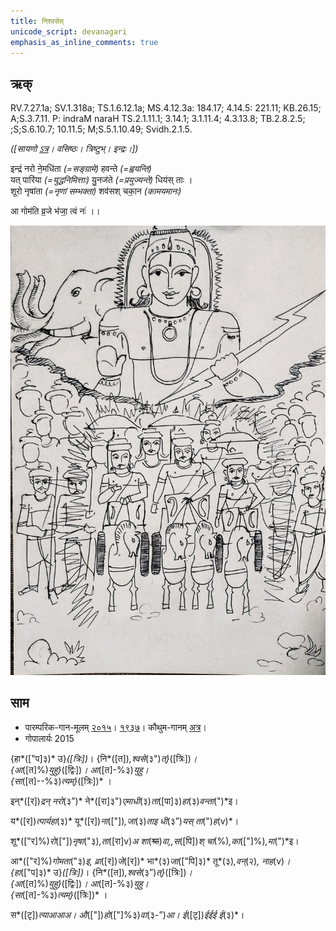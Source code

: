 ```yaml
---
title: निश्वसेत्  
unicode_script: devanagari  
emphasis_as_inline_comments: true
---   
```


## ऋक्

RV.7.27.1a; SV.1.318a; TS.1.6.12.1a; MS.4.12.3a: 184.17; 4.14.5: 221.11; KB.26.15; A;S.3.7.11. P: indraM naraH TS.2.1.11.1; 3.14.1; 3.1.11.4; 4.3.13.8; TB.2.8.2.5; ;S;S.6.10.7; 10.11.5; M;S.5.1.10.49; Svidh.2.1.5.

*([सायणो [ऽत्र](https://archive.org/stream/RgVedaWithSayanasCommentaryPart3/rv_sayanabhasya_part3#page/n423/mode/1up&sa=D&ust=1542425956264000)। वसिष्ठः। त्रिष्टुभ्। इन्द्रः।])*

इन्द्रं नरो ने॒मधि॑ता *(=सङ्ग्रामे)* हवन्ते *(=ह्वयन्ति)*  
यत् पारि॑या *(=युद्धनिमित्ताः)* यु॒नज॑ते *(=प्रयुज्यन्ते)* धिय॑स् ताः ।  
शूरो नृषा॑ता *(=नृणां सम्भक्ता)* शव॑सश् चका॒न *(कामयमानः)*

आ गोम॑ति व्र॒जे भ॑जा॒ त्वं नः॑ ।।

![](../images/indra-rising-to-protect-charriots-of-army.jpg)

## साम

- पारम्परिक-गान-मूलम् [२०१५](https://sanskritdocuments.org/sites/pssramanujaswamy/VIVAAHA%20UPANAYANA%20SAAMAANI.pdf&sa=D&ust=1542425956265000)। [१९३७](https://archive.org/stream/sAmaveda-jaiminIya-paravastu-paramparA-docs/sAmaveda-paravastu-1937#page/n8/mode/1up&sa=D&ust=1542425956265000)। कौथुम-गानम् [अत्र](https://archive.org/details/SamaVedaSanhitaWithSayanabhashyaVolume2SatyavrataSamasrami1876bis_201804/page/n453&sa=D&ust=1542425956265000)।
- गोपालार्यः 2015  
<div class="audioEmbed" src="https://archive
.org/download/jaiminIya-sAma-gAna-paravastu-tradition-gopAla-2015/nishvaset.mp3"></div>

{हा*(["प]३)* उ}*([त्रिः])*। {नि*([त])*,श्वसे*(३")*त्}*([त्रिः])*।  
{आ*([त]%)*युहु}*([द्विः])*। आ*([त]-%३)*युहु।  
{सा*([त]--%३)*त्यम्}*([त्रिः])* ।

इन्*([र])*द्रन् नरो*(३”)* ने*([रा]३")*एमाधी*(३)*ता*([पा]३)*हा*(३)*वन्ता*(")*इ।

य*([र])*त्पार्यहा*(३)* यू*([र])*ना*(["])*,जा*(३)*ताइ धी*(३”)*यस् ता*(")*ह*(v)*।

शू*(["र]%)*रो*(["])*नृषा*("३)*,ता*([रा]v)*अ शा*(~~श्रा~~)*वा,,स*([पि])*श् चा*(%)*,का*(["]%)*,मा*(")*इ।

आ*(["र]%)*गोमता*("३)*इ,  व्रा*([र])*जे*([र])* भा*(३)*जा*(["पि]३)* तू*(३)*,वन्*(२)*, नाह*(v)*।  
{हा*(["प]३)* उ}*([त्रिः])*। {नि*([त])*,श्वसे*(३”)*त्}*([त्रिः])*।  
{आ*([त]%)*युहु}*([द्विः])*। आ*([त]-%३)*युहु।  
{सा*([त]-%३)*त्यम्}*([त्रिः])* ।

स*([टृ])*त्याआआअ। औ*(["])*हो*(["]%३)*वा*(३-”)*आ। ई*([टृ])*ईईई ई*(३)*।